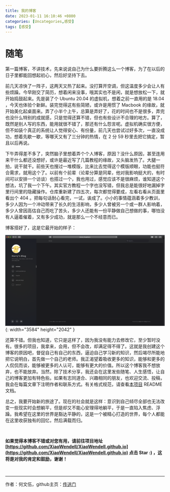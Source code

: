 ```yaml
---
title: 我的博客
date: 2023-01-11 16:10:46 +0800
categories: [Uncategories,感受]
tags: [感受]
---
```



# 随笔

第一篇博客，不讲技术，先来说说自己为什么要折腾这么一个博客，为了在以后的日子里都能回想起初心，然后好坚持下去。

前几天凉快了一阵子，这两天又热了起来。没打算开空调，但这温度多少会让人有些烦躁。今早刚交了简历，想着闲来没事，哦其实也不是闲，就是想放松一下，就开始捣鼓起来。先是装了个 Ubuntu 20.04 的虚拟机，想着之前一直用的是 18.04 ，今天也体验个新鲜。装完觉得这有些简陋，或许是用惯了 Macbook 的缘故，就开始美化起桌面来。弄了小半个上午，总算是弄好了，花的时间也不是很多，弄完也没什么特别的成就感，只是觉得还算不错，但也有些设计不合理的地方。算了，既然是别人写的东西，能用就很不错了，那还有什么怨言呢。虚拟机确实很方便，但不如装个真正的系统让人觉得安心、有份量，前几天也尝试过好多次，一直没成功，想着先歇一歇，等哪天又有了三分钟的热情，在 2 分 59 秒里去把它搞定，暂且以后再说。

下午弄得差不多了，突然脑子里想着弄个个人博客，原因？没什么原因，甚至连用来干什么都还没想好，或许是最近写了几篇教程的缘故，又头脑发热了。大腿一拍，说干就干。前些天也搜过一堆模版，比来比去觉得这个模版顺眼，功能也挺符合需求，就用这个了。以前有个前辈（论辈分算是同辈，他对我影响挺大的，有时间可以安排一个访谈）也搭过一个，我也用过，感觉应该不是很麻烦，谁知道这个想法，坑了我一个下午。其实官方教程一个字也没写错，但我总是能很好地漏掉字里行间里的隐藏操作。仓库重新建了四五次，每次都觉得要成，左看右看从页面里看出个 404 。把每句话耐心看完，一试，诶成了。小小的事情蕴涵着多少教训，多少人因为一个冲动带来了长久的生活影响，多少人曾被另一个或一群人影响着，多少人曾因高估自己而吃了苦头，多少人还能有一份平静做自己想做的事，哪怕没有人逼着催着，又有多少成功，就是那么一个不经意而已。

博客搭好了，这是它最开始的样子：

![image-20210823210939395](https://raw.githubusercontent.com/Harry-hhj/Harry-hhj.github.io/master/_posts/2021-08-23-First-Blog.assets/image-20210823210939395.png){: width="3584" height="2042" }

还算不错。但我也知道，它只是这样了，因为我没有能力去修改它，至少暂时没有。很多的项目，我拿来，会用，但不会改，却满足得不得了。这就是我创建这个博客的原因吧，督促自己有自己的东西，逼迫自己学习新的知识，然后竭尽所能地把它说明白，首先做一个自己的老师。我正渴望着吸收更多的知识，能够和更多的人侃侃而谈，能够被更多的人认可，能够有更大的价值。所以这个博客我不想放弃，也不能放弃。当然，除了技术分享，我还会在这里发些随笔、人生感悟，让自己的博客更加有特色些。如果有志同道合、兴趣相同的朋友，也欢迎交流、投稿，我会在每篇文章下注明作者和联系方式。有关格式规范，请查看[本项目](https://github.com/Harry-hhj/Harry-hhj.github.io) README 文档。

总之，我要开始新的旅途了。现在的社会就是这样：意识到自己倾尽全部也无法改变一些现实时会想躺平，但是却又不能心安理得地躺平，于是一直陷入焦虑、浮躁。我希望在这里的世界是豁达平静的，这是一个被精心打造的世界，每个人都能在这里收获独有的回忆，然后满载而归。



<br/>

**如果觉得本博客不错或对您有用，请前往项目地址 [https://github.com/XiaoWendell/XiaoWendell.github.io](https://github.com/XiaoWendell/XiaoWendell.github.io) 点击 Star :) ，这将是对我的肯定和鼓励，谢谢！**

<br/>



---

作者：何文伍，github主页：[传送门](https://github.com/XiaoWendell)

